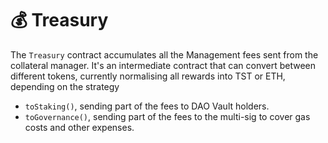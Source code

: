 # 💰 Treasury

The `Treasury` contract accumulates all the Management fees sent from the collateral manager. It's an intermediate contract that can convert between different tokens, currently normalising all rewards into TST or ETH, depending on the strategy&#x20;

* `toStaking()`, sending part of the fees to DAO Vault holders.
* `toGovernance()`, sending part of the fees to the multi-sig to cover gas costs and other expenses.
